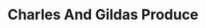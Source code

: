 ---
title: "Charles And Gildas Produce"
url: /york-county/charles-and-gildas-produce/
shop: Gemüse & Obst
---